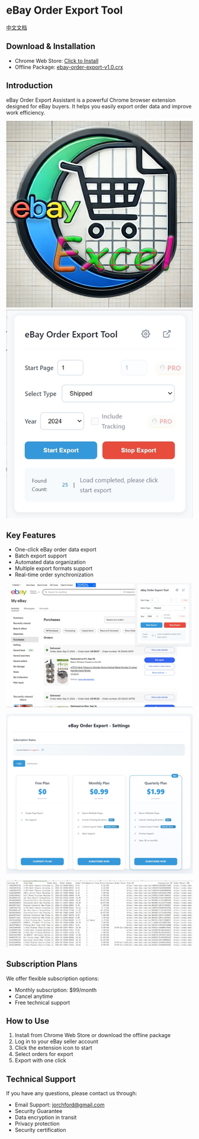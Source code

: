 # eBay Order Export Tool

[中文文档](README_CN.md)

## Download & Installation

- Chrome Web Store: [Click to Install](https://chromewebstore.google.com/detail/ebay-order-export-tool/kifpnlnbboicjkfpicbjegifohgkfbho)
- Offline Package: [ebay-order-export-v1.0.crx](ebay-order-export-v1.0.crx)

## Introduction

eBay Order Export Assistant is a powerful Chrome browser extension designed for eBay buyers. It helps you easily export order data and improve work efficiency.

![eBay Logo](images/EbayLogo.png)![Pricing](images/ebay21.png)

## Key Features

- One-click eBay order data export
- Batch export support
- Automated data organization
- Multiple export formats support
- Real-time order synchronization

![Feature Overview](images/ebay11.png)


![Export Formats](images/ebay15.png)

![Final Result](images/ebay41.png)

## Subscription Plans

We offer flexible subscription options:

- Monthly subscription: $99/month
- Cancel anytime
- Free technical support




## How to Use

1. Install from Chrome Web Store or download the offline package
2. Log in to your eBay seller account
3. Click the extension icon to start
4. Select orders for export
5. Export with one click

## Technical Support

If you have any questions, please contact us through:

- Email Support: jorchford@gmail.com
- Security Guarantee
- Data encryption in transit
- Privacy protection
- Security certification
